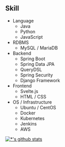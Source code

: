 ## Skill
- Language
  - Java
  - Python
  - JavaScript
- RDBMS
  - MySQL / MariaDB
- Backend
  - Spring Boot
  - Spring Data JPA
  - QueryDSL
  - Spring Security
  - Django Framework
- Frontend
  - Svelte.js
  - HTML / CSS
- OS / Infrastructure
  - Ubuntu / CentOS
  - Docker
  - Kubernetes
  - Jenkins
  - AWS

[![*'s github stats](https://github-readme-stats.vercel.app/api?username=mrcocoball)](https://github.com/mrcocoball)
